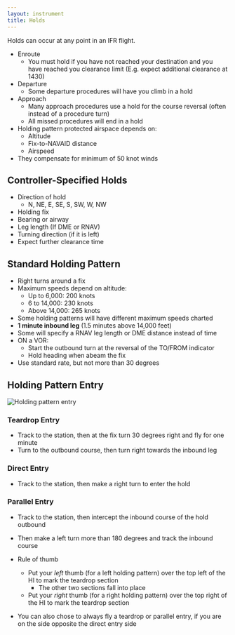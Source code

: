 ```yaml
---
layout: instrument
title: Holds
---
```


Holds can occur at any point in an IFR flight. 

- Enroute
	- You must hold if you have not reached your destination and you have reached you clearance limit (E.g. expect additional clearance at 1430)
- Departure
	- Some departure procedures will have you climb in a hold
- Approach
	- Many approach procedures use a hold for the course reversal (often instead of a procedure turn)
	- All missed procedures will end in a hold
- Holding pattern protected airspace depends on:
	- Altitude
	- Fix-to-NAVAID distance
	- Airspeed
- They compensate for minimum of 50 knot winds

## Controller-Specified Holds

- Direction of hold
	- N, NE, E, SE, S, SW, W, NW
- Holding fix
- Bearing or airway
- Leg length (If DME or RNAV)
- Turning direction (if it is left)
- Expect further clearance time

## Standard Holding Pattern

- Right turns around a fix
- Maximum speeds depend on altitude: 
	- Up to 6,000: 200 knots
	- 6 to 14,000: 230 knots
	- Above 14,000: 265 knots
- Some holding patterns will have different maximum speeds charted
- **1 minute inbound leg** (1.5 minutes above 14,000 feet)
- Some will specify a RNAV leg length or DME distance instead of time
- ON a VOR: 
	- Start the outbound turn at the reversal of the TO/FROM indicator
	- Hold heading when abeam the fix
- Use standard rate, but not more than 30 degrees

## Holding Pattern Entry

![Holding pattern entry](http://code7700.com/images/holding_pattern.jpg)

### Teardrop Entry 

- Track to the station, then at the fix turn 30 degrees right and fly for one minute
- Turn to the outbound course, then turn right towards the inbound leg

### Direct Entry

- Track to the station, then make a right turn to enter the hold

### Parallel Entry

- Track to the station, then intercept the inbound course of the hold outbound
- Then make a left turn more than 180 degrees and track the inbound course


- Rule of thumb
	- Put your *left* thumb (for a left holding pattern) over the top left of the HI to mark the teardrop section
		- The other two sections fall into place
	- Put your *right* thumb (for a right holding pattern) over the top right of the HI to mark the teardrop section
- You can also chose to always fly a teardrop or parallel entry, if you are on the side opposite the direct entry side